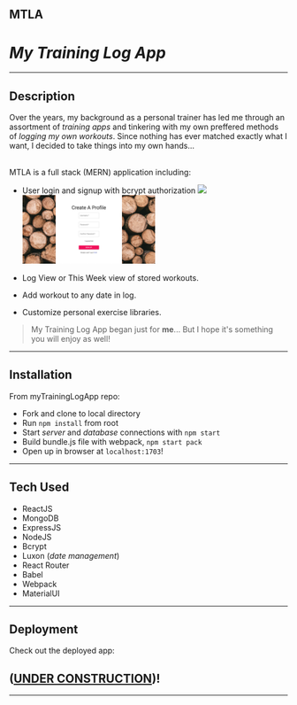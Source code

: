 ## MTLA

# _My Training Log App_

---

## Description

Over the years, my background as a personal trainer has led me through an assortment of _training apps_ and tinkering with my own preffered methods of _logging my own workouts_.
Since nothing has ever matched exactly what I want, I decided to take things into my own hands...
<br>
<br>

MTLA is a full stack (MERN) application including:

- User login and signup with bcrypt authorization
  <img src="./client/public/assets/login.png" width="240">
  <img src="./client/public/assets/signup.png" width="240">

- Log View or This Week view of stored workouts.

- Add workout to any date in log.

- Customize personal exercise libraries.

> My Training Log App began just for **me**... But I hope it's something you will enjoy as well!

---

## Installation

From myTrainingLogApp repo:

- Fork and clone to local directory
- Run `npm install` from root
- Start _server_ and _database_ connections with `npm start`
- Build bundle.js file with webpack, `npm start pack`
- Open up in browser at `localhost:1703`!

---

## Tech Used

- ReactJS
- MongoDB
- ExpressJS
- NodeJS
- Bcrypt
- Luxon (_date management_)
- React Router
- Babel
- Webpack
- MaterialUI

---

## Deployment

Check out the deployed app:

## ([**UNDER CONSTRUCTION**](http://mytraininglogapp.herokuapp.com))!

---
